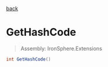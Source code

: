﻿

[back](/IronSphere.Extensions/types/ListExtension)

# GetHashCode

> Assembly: IronSphere.Extensions

```csharp
int GetHashCode()
```



 